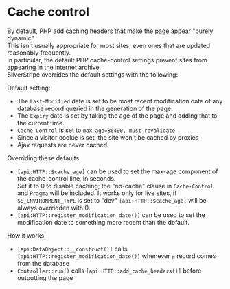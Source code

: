 # Cache control

By default, PHP add caching headers that make the page appear "purely dynamic".  
This isn't usually appropriate for most sites, even ones that are updated reasonably frequently.  
In particular, the default PHP cache-control settings prevent sites from appearing in the internet archive.  
SilverStripe overrides the default settings with the following:

Default setting:

  * The `Last-Modified` date is set to be most recent modification date of any database record queried in the generation of the page.
  * The `Expiry` date is set by taking the age of the page and adding that to the current time.
  * `Cache-Control` is set to `max-age=86400, must-revalidate`
  * Since a visitor cookie is set, the site won't be cached by proxies
  * Ajax requests are never cached.

Overriding these defaults

  * `[api:HTTP::$cache_age]` can be used to set the max-age component of the cache-control line, in seconds.  
Set it to 0 to disable caching; the "no-cache" clause in `Cache-Control` and `Pragma` will be included. It works only for live sites, if `SS_ENVIRONMENT_TYPE` is set to "dev" `[api:HTTP::$cache_age]` will be always overridden with 0.
  * `[api:HTTP::register_modification_date()]` can be used to set the modification date to something more recent than the default.

How it works:

  * `[api:DataObject::__construct()]` calls `[api:HTTP::register_modification_date()]` whenever a record comes from the database
  * `Controller::run()` calls `[api:HTTP::add_cache_headers()]` before outputting the page
